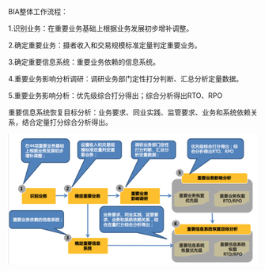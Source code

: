BIA整体工作流程：

1.识别业务：在重要业务基础上根据业务发展初步增补调整。

2.确定重要业务：摄者收入和交易规模标准定量判定重要业务。

3.确定重要信息系统：重要业务依赖的信息系统。

4.重要业务影响分析调研：调研业务部门定性打分判断、汇总分析定量数据。

5.重要业务影响分析：优先级综合打分得出；综合分析得出RTO、RPO

重要信息系统恢复目标分析：业务要求、同业实践、监管要求、业务和系统依赖关系，结合定量打分综合分析得出。

![](/assets/import12.png)

